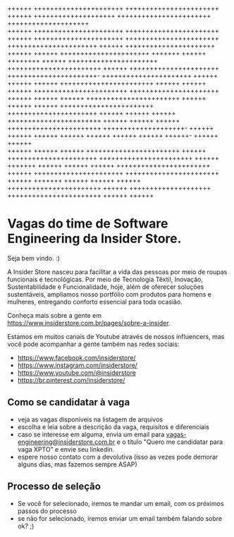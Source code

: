 ++++++ ++++++++++++++++++++++ +++++++++++++++++++++++ ++++++ ++++++++++++++++++++   +++++++++++++++++++++++ ++++++++++++++++++++  
++++++ ++++++++++++++++++++++ +++++++++++++++++++++++ ++++++ ++++++++++++++++++++++ +++++++++++++++++++++++ ++++++++++++++++++++++
++++++ ++++++++++++++++++++++ ++++++                  ++++++ ++++++++++++++++++++++ +++++++                 ++++++        ++++++++
++++++ ++++++++++++++++++++++ +++++++++++++++++++++++ ++++++ ++++++++++++++++++++++ ++++++++++++++++++++++- ++++++++++++++++++++++
++++++ ++++++          ++++++ +++++++++++++++++++++++ ++++++ ++++++          ++++++ +++++++++++++++++++++++ ++++++++++++++++++++++
++++++ ++++++          ++++++ +++++++++++++++++++++++ ++++++ ++++++          ++++++ +++++++++++++++++++++++ ++++++++++++++++++++++
++++++ ++++++          ++++++ +++++++++++++++++++++++ ++++++ ++++++          ++++++ +++++++++++++++++++++++ ++++++++++++++++++++- 
++++++ ++++++          ++++++                  ++++++ ++++++ ++++++          ++++++ ++++++-                 ++++++        ++++++  
++++++ ++++++          ++++++ +++++++++++++++++++++++ ++++++ ++++++++++++++++++++++ +++++++++++++++++++++++ ++++++        +++++++ 
++++++ ++++++          ++++++ +++++++++++++++++++++++ ++++++ ++++++++++++++++++++++ +++++++++++++++++++++++ ++++++         +++++++
++++++ ++++++          ++++++ +++++++++++++++++++++++ ++++++ ++++++++++++++++++++   +++++++++++++++++++++++ ++++++          ++++++

# Vagas do time de Software Engineering da Insider Store.

Seja bem vindo. :)

A Insider Store nasceu para facilitar a vida das pessoas por meio de roupas funcionais e tecnológicas. Por meio de Tecnologia Têxtil, Inovação, Sustentabilidade e Funcionalidade, hoje, além de oferecer soluções sustentáveis, ampliamos nosso portfólio com produtos para homens e mulheres, entregando conforto essencial para toda ocasião.

Conheça mais sobre a gente em https://www.insiderstore.com.br/pages/sobre-a-insider.

Estamos em muitos canais de Youtube através de nossos influencers, mas você pode acompanhar a gente também nas redes sociais:

* https://www.facebook.com/insiderstore/
* https://www.instagram.com/insiderstore/
* https://www.youtube.com/@insiderstore
* https://br.pinterest.com/insiderstore/

## Como se candidatar à vaga

* veja as vagas disponíveis na listagem de arquivos
* escolha e leia sobre a descrição da vaga, requisitos e diferenciais
* caso se interesse em alguma, envia um email para vagas-engineering@insiderstore.com.br e o título "Quero me candidatar para vaga XPTO" e envie seu linkedin.
* espere nosso contato com a devolutiva (isso as vezes pode demorar alguns dias, mas fazemos sempre ASAP)

## Processo de seleção

* Se você for selecionado, iremos te mandar um email, com os próximos passos do processo
* se não for selecionado, iremos enviar um email também falando sobre ok? ;)
